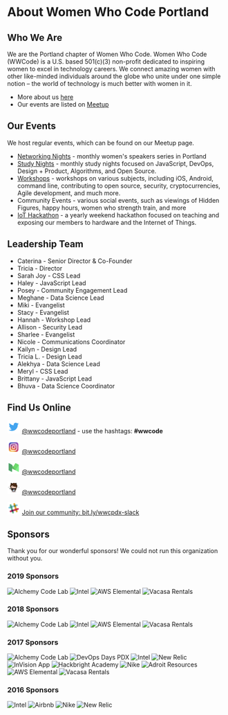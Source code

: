 # About Women Who Code Portland

## Who We Are

We are the Portland chapter of Women Who Code. Women Who Code (WWCode) is a U.S. based 501(c)(3) non-profit dedicated to inspiring women to excel in technology careers. We connect amazing women with other like-minded individuals around the globe who unite under one simple notion – the world of technology is much better with women in it.

* More about us [here](http://womenwhocode.com/portland)
* Our events are listed on [Meetup](http://www.meetup.com/Women-Who-Code-Portland/)

## Our Events
We host regular events, which can be found on our Meetup page.

* [Networking Nights](https://github.com/wwcodeportland/networking-nights) - monthly women's speakers series in Portland
* [Study Nights](https://github.com/wwcodeportland/study-nights) - monthly study nights focused on JavaScript, DevOps, Design + Product, Algorithms, and Open Source.
* [Workshops](https://github.com/wwcodeportland/workshops) - workshops on various subjects, including iOS, Android, command line, contributing to open source, security, cryptocurrencies, Agile development, and much more.
* Community Events - various social events, such as viewings of Hidden Figures, happy hours, women who strength train, and more
* [IoT Hackathon](https://github.com/wwcodeportland/iot-hackathon-2016) - a yearly weekend hackathon focused on teaching and exposing our members to hardware and the Internet of Things.

## Leadership Team

* Caterina - Senior Director & Co-Founder
* Tricia - Director
* Sarah Joy - CSS Lead
* Haley - JavaScript Lead
* Posey - Community Engagement Lead
* Meghane - Data Science Lead
* Miki - Evangelist
* Stacy - Evangelist
* Hannah - Workshop Lead
* Allison - Security Lead
* Sharlee - Evangelist
* Nicole - Communications Coordinator
* Kailyn - Design Lead
* Tricia L. - Design Lead
* Alekhya - Data Science Lead
* Meryl - CSS Lead
* Brittany - JavaScript Lead
* Bhuva - Data Science Coordinator

## Find Us Online

<img height=30 src="social-media/logo-twitter.png" alt="Twitter"> [@wwcodeportland](http://twitter.com/wwcodeportland) - use the hashtags: **#wwcode** 

<img height=30 src="social-media/logo-instagram.png" alt="Instagram"> [@wwcodeportland](http://instagram.com/wwcodeportland)

<img height=30 src="social-media/logo-medium.png" alt="Medium"> [@wwcodeportland](http://medium.com/@wwcodeportland)

<img height=30 src="social-media/logo-github.png" alt="GitHub"> [@wwcodeportland](http://github.com/wwcodeportland)

<img height=30 src="social-media/logo-slack.png" alt="Slack"> [Join our community: bit.ly/wwcpdx-slack](http://bit.ly/wwcpdx-slack)

## Sponsors
Thank you for our wonderful sponsors! We could not run this organization without you.

### 2019 Sponsors

<img height=100 src="https://github.com/wwcodeportland/networking-nights/blob/master/logos/logo-alchemy-code-lab.png" alt="Alchemy Code Lab" title="Alchemy Code Lab"> <img height=100 src="https://github.com/wwcodeportland/networking-nights/blob/master/logos/logo-intel.png" alt="Intel" title="Intel"> <img height=100 src="https://github.com/wwcodeportland/networking-nights/blob/master/logos/logo-aws-elemental.png" alt="AWS Elemental" title="AWS Elemental"> <img height=100 src="https://github.com/wwcodeportland/networking-nights/blob/master/logos/logo-vacasa.png" alt="Vacasa Rentals" title="Vacasa Rentals">

### 2018 Sponsors

<img height=100 src="https://github.com/wwcodeportland/networking-nights/blob/master/logos/logo-alchemy-code-lab.png" alt="Alchemy Code Lab" title="Alchemy Code Lab"> <img height=100 src="https://github.com/wwcodeportland/networking-nights/blob/master/logos/logo-intel.png" alt="Intel" title="Intel"> <img height=100 src="https://github.com/wwcodeportland/networking-nights/blob/master/logos/logo-aws-elemental.png" alt="AWS Elemental" title="AWS Elemental"> <img height=100 src="https://github.com/wwcodeportland/networking-nights/blob/master/logos/logo-vacasa.png" alt="Vacasa Rentals" title="Vacasa Rentals">

### 2017 Sponsors

<img height=100 src="https://github.com/wwcodeportland/networking-nights/blob/master/logos/logo-alchemy-code-lab.png" alt="Alchemy Code Lab" title="Alchemy Code Lab"> <img height=100 src="https://github.com/wwcodeportland/networking-nights/blob/master/logos/logo-devopsdays-pdx.png" alt="DevOps Days PDX" title="DevOps Days PDX"> 
<img height=100 src="https://github.com/wwcodeportland/networking-nights/blob/master/logos/logo-intel.png" alt="Intel" title="Intel"> 
<img height=100 src="https://github.com/wwcodeportland/networking-nights/blob/master/logos/logo-newrelic.png" alt="New Relic" title="New Relic"> 
<img height=100 src="https://github.com/wwcodeportland/networking-nights/blob/master/logos/logo-invision.png" alt="InVision App" title="InVision App"> 
<img height=100 src="https://github.com/wwcodeportland/networking-nights/blob/master/logos/logo-hackbright.png" alt="Hackbright Academy" title="Hackbright Academy">
<img height=100 src="https://github.com/wwcodeportland/networking-nights/blob/master/logos/logo-nike.png" alt="Nike" title="Nike"> 
<img height=100 src="https://github.com/wwcodeportland/networking-nights/blob/master/logos/logo-adroit.png" alt="Adroit Resources" title="Adroit Resources"> 
<img height=100 src="https://github.com/wwcodeportland/networking-nights/blob/master/logos/logo-aws-elemental.png" alt="AWS Elemental" title="AWS Elemental"> 
<img height=100 src="https://github.com/wwcodeportland/networking-nights/blob/master/logos/logo-vacasa.png" alt="Vacasa Rentals" title="Vacasa Rentals">

### 2016 Sponsors

<img height=100 src="https://github.com/wwcodeportland/networking-nights/blob/master/logos/logo-intel.png" alt="Intel" title="Intel"> <img height=100 src="https://github.com/wwcodeportland/networking-nights/blob/master/logos/logo-airbnb.png" alt="Airbnb" title="Airbnb"> 
<img height=100 src="https://github.com/wwcodeportland/networking-nights/blob/master/logos/logo-nike.png" alt="Nike" title="Nike">
<img height=100 src="https://github.com/wwcodeportland/networking-nights/blob/master/logos/logo-newrelic.png" alt="New Relic" title="New Relic">
